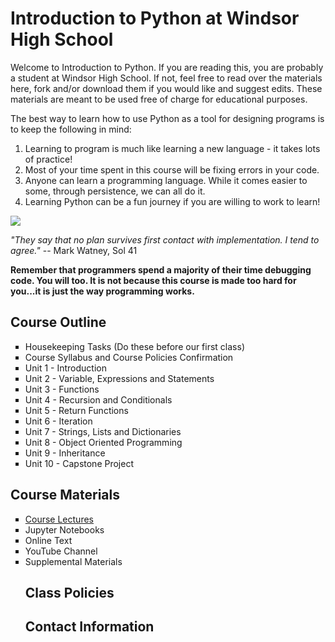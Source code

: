 # Introduction to Python at Windsor High School

<p> Welcome to Introduction to Python.  If you are reading this, you are probably a student at Windsor High School.  If not, feel free to read over the materials here, fork and/or download them if you would like and suggest edits.  These materials are meant to be used free of charge for educational purposes.</p>
<p> The best way to learn how to use Python as a tool for designing programs is to keep the following in mind:</p>
<ol>
  <li>Learning to program is much like learning a new language - it takes lots of practice!</li>
  <li>Most of your time spent in this course will be fixing errors in your code.</li>
  <li>Anyone can learn a programming language.  While it comes easier to some, through persistence, we can all do it.</li>
  <li>Learning Python can be a fun journey if you are willing to work to learn!</li>
</ol>  
<img src="https://www.nasa.gov/sites/default/files/styles/ubernode_alt_horiz/public/thumbnails/image/df-20457_rv2.jpg">
<p><i>"They say that no plan survives first contact with implementation.  I tend to agree."</i> -- Mark Watney, Sol 41</p>

<p> <b>Remember that programmers spend a majority of their time debugging code.  You will too.  It is not because this course is made too hard for you...it is just the way programming works.</b></p>

## Course Outline
<ul style="list-style-type:square;">
  <li>Housekeeping Tasks (Do these before our first class)</li>
  <li>Course Syllabus and Course Policies Confirmation</li>
  <li>Unit 1 - Introduction</li>
  <li>Unit 2 - Variable, Expressions and Statements</li>
  <li>Unit 3 - Functions</li>
  <li>Unit 4 - Recursion and Conditionals</li>
  <li>Unit 5 - Return Functions</li>
  <li>Unit 6 - Iteration</li>
  <li>Unit 7 - Strings, Lists and Dictionaries</li>
  <li>Unit 8 - Object Oriented Programming</li>
  <li>Unit 9 - Inheritance</li>
  <li>Unit 10 - Capstone Project</li>
</ul>

## Course Materials
<ul style="list-style-type:square;">
  <li><a href="http://www.github.com/stcline/WHSIntroToPython/tree/master/Lecture_Notes" target="_blank">Course Lectures</a></li>
  <li>Jupyter Notebooks</li>
  <li>Online Text</li>
  <li>YouTube Channel</li>
  <li>Supplemental Materials</li>

## Class Policies

## Contact Information
